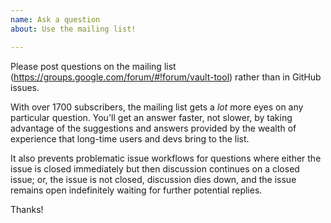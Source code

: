 ```yaml
---
name: Ask a question
about: Use the mailing list!

---
```


Please post questions on the mailing list (https://groups.google.com/forum/#!forum/vault-tool) rather than in GitHub issues.

With over 1700 subscribers, the mailing list gets a _lot_ more eyes on any particular question. You'll get an answer faster, not slower, by taking advantage of the suggestions and answers provided by the wealth of experience that long-time users and devs bring to the list.

It also prevents problematic issue workflows for questions where either the issue is closed immediately but then discussion continues on a closed issue; or, the issue is not closed, discussion dies down, and the issue remains open indefinitely waiting for further potential replies.

Thanks!
